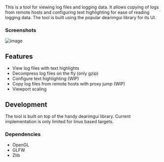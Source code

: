 This is a tool for viewing log files and logging data. It allows copying of logs from remote hosts and configuring text highlighting for ease of reading logging data. The tool is built using the popular dearimgui library for its UI. 

### Screenshots 
![image](https://github.com/bilal614/imgui_log_analyzer_tool/assets/15609233/533d7afd-e9ea-49d7-9abc-e58a0db93ce8)

## Features
* View log files with text highlights
* Decompress log files on the fly (only gzip)
* Configure text highlighting (WIP)
* Copy log files from remote hosts with proxy jump (WIP)
* Viewport scaling

## Development
The tool is built on top of the handy dearimgui library. Current implementation is only limited for linux based targets.

### Dependencies
* OpenGL
* GLFW
* Zlib
